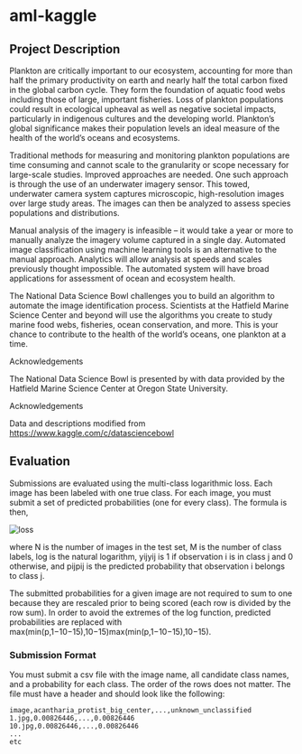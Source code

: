 # aml-kaggle

## Project Description
Plankton are critically important to our ecosystem, accounting for more than half the primary productivity on earth and nearly half the total carbon fixed in the global carbon cycle. They form the foundation of aquatic food webs including those of large, important fisheries. Loss of plankton populations could result in ecological upheaval as well as negative societal impacts, particularly in indigenous cultures and the developing world. Plankton’s global significance makes their population levels an ideal measure of the health of the world’s oceans and ecosystems.

Traditional methods for measuring and monitoring plankton populations are time consuming and cannot scale to the granularity or scope necessary for large-scale studies. Improved approaches are needed. One such approach is through the use of an underwater imagery sensor. This towed, underwater camera system captures microscopic, high-resolution images over large study areas. The images can then be analyzed to assess species populations and distributions.

Manual analysis of the imagery is infeasible – it would take a year or more to manually analyze the imagery volume captured in a single day. Automated image classification using machine learning tools is an alternative to the manual approach. Analytics will allow analysis at speeds and scales previously thought impossible. The automated system will have broad applications for assessment of ocean and ecosystem health.

The National Data Science Bowl challenges you to build an algorithm to automate the image identification process. Scientists at the Hatfield Marine Science Center and beyond will use the algorithms you create to study marine food webs, fisheries, ocean conservation, and more. This is your chance to contribute to the health of the world’s oceans, one plankton at a time.

Acknowledgements

The National Data Science Bowl is presented by with data provided by the Hatfield Marine Science Center at Oregon State University.

Acknowledgements

Data and descriptions modified from https://www.kaggle.com/c/datasciencebowl

## Evaluation

Submissions are evaluated using the multi-class logarithmic loss. Each image has been labeled with one true class. For each image, you must submit a set of predicted probabilities (one for every class). The formula is then,

![loss](http://chart.apis.google.com/chart?cht=tx&chf=bg,s,FFFFFF00&chl=logloss=-\frac{1}{N}\sum_{i=1}^N\sum_{j=1}^My_{ij}\log(p_{ij}))

where N is the number of images in the test set, M is the number of class labels, log is the natural logarithm, yijyij is 1 if observation i is in class j and 0 otherwise, and pijpij is the predicted probability that observation i belongs to class j.

The submitted probabilities for a given image are not required to sum to one because they are rescaled prior to being scored (each row is divided by the row sum). In order to avoid the extremes of the log function, predicted probabilities are replaced with max(min(p,1−10−15),10−15)max(min(p,1−10−15),10−15).

### Submission Format

You must submit a csv file with the image name, all candidate class names, and a probability for each class. The order of the rows does not matter. The file must have a header and should look like the following:

```
image,acantharia_protist_big_center,...,unknown_unclassified
1.jpg,0.00826446,...,0.00826446
10.jpg,0.00826446,...,0.00826446
...
etc
```
